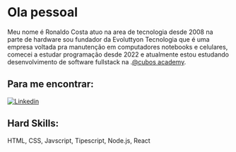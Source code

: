 # Ola pessoal 
Meu nome é  Ronaldo Costa atuo na area de tecnologia desde 2008 na parte de hardware sou fundador da Evoluttyon Tecnologia que é uma empresa voltada pra manutenção em computadores notebooks e celulares, comecei a estudar programação desde 2022 e atualmente estou estudando desenvolvimento de software fullstack  na .[@cubos academy](https://cubos.academy/).




## Para me encontrar:

[![Linkedin](https://logospng.org/download/linkedin/logo-linkedin-256.png)](https://www.linkedin.com/in/ronaldo-costa-506705245/)

## Hard Skills: 
HTML, CSS, Javscript, Tipescript, Node.js, React



